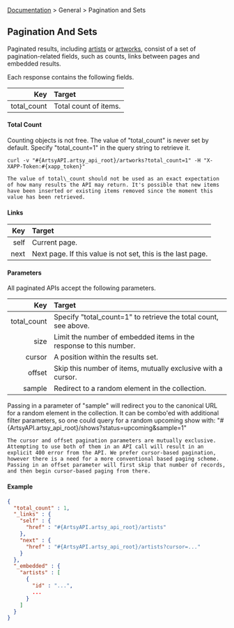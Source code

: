 [Documentation](/docs) &gt; General &gt; Pagination and Sets

## Pagination And Sets

Paginated results, including [artists](/docs/artists) or [artworks](/docs/artworks), consist of a set of pagination-related fields, such as counts, links between pages and embedded results.

Each response contains the following fields.

Key         | Target                                          |
-----------:|:------------------------------------------------|
total_count | Total count of items.                           |

#### Total Count

Counting objects is not free. The value of "total\_count" is never set by default. Specify "total\_count=1" in the query string to retrieve it.

```
curl -v "#{ArtsyAPI.artsy_api_root}/artworks?total_count=1" -H "X-XAPP-Token:#{xapp_token}"
```

``` alert[warning]
The value of total\_count should not be used as an exact expectation of how many results the API may return. It's possible that new items have been inserted or existing items removed since the moment this value has been retrieved.
```

#### Links

Key        | Target                                                      |
----------:|:------------------------------------------------------------|
self       | Current page.                                               |
next       | Next page. If this value is not set, this is the last page. |

#### Parameters

All paginated APIs accept the following parameters.

Key         | Target                                                                                   |
-----------:|:-----------------------------------------------------------------------------------------|
total_count | Specify "total\_count=1" to retrieve the total count, see above.                         |
size        | Limit the number of embedded items in the response to this number.                       |
cursor      | A position within the results set.                                                       |
offset      | Skip this number of items, mutually exclusive with a cursor.                             |
sample      | Redirect to a random element in the collection.                                          |

Passing in a parameter of "sample" will redirect you to the canonical URL for a random element in the collection. It can be combo'ed with additional filter parameters, so one could query for a random upcoming show with: "#{ArtsyAPI.artsy_api_root}/shows?status=upcoming&sample=1"

``` alert[warning]
The cursor and offset pagination parameters are mutually exclusive. Attempting to use both of them in an API call will result in an explicit 400 error from the API. We prefer cursor-based pagination, however there is a need for a more conventional based paging scheme. Passing in an offset parameter will first skip that number of records, and then begin cursor-based paging from there.
```

#### Example

``` json
{
  "total_count" : 1,
  "_links" : {
    "self" : {
      "href" : "#{ArtsyAPI.artsy_api_root}/artists"
    },
    "next" : {
      "href" : "#{ArtsyAPI.artsy_api_root}/artists?cursor=..."
    }
  },
  "_embedded" : {
    "artists" : [
      {
        "id" : "...",
        ...
      }
    ]
  }
}
```
